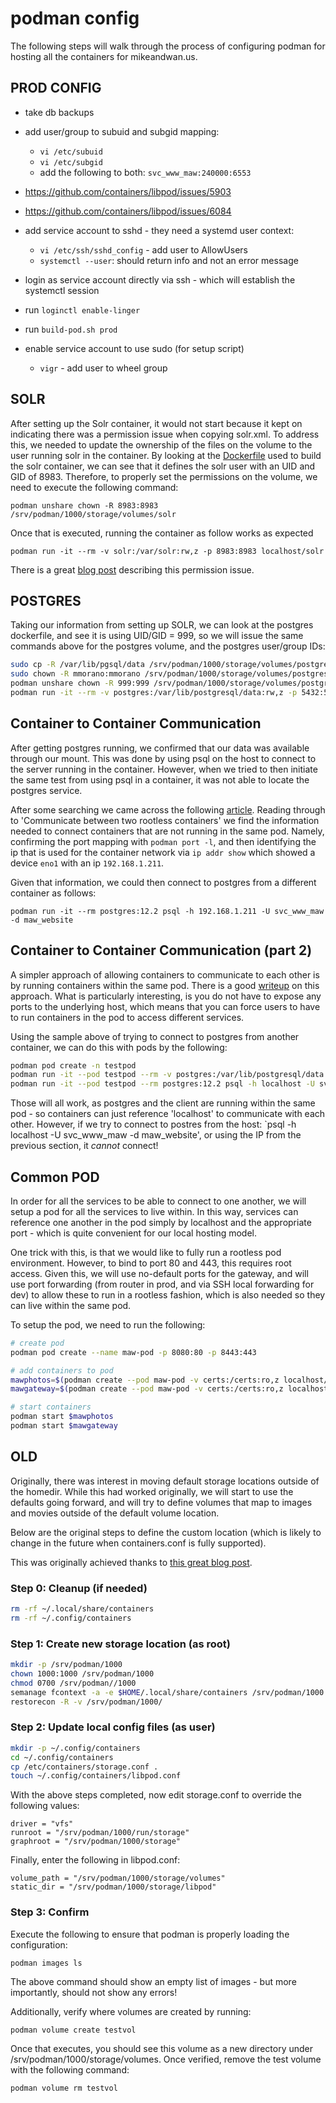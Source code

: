 # podman config

The following steps will walk through the process of configuring podman for hosting all the containers for mikeandwan.us.

## PROD CONFIG

- take db backups

- add user/group to subuid and subgid mapping:
  - `vi /etc/subuid`
  - `vi /etc/subgid`
  - add the following to both: `svc_www_maw:240000:6553`

- https://github.com/containers/libpod/issues/5903
- https://github.com/containers/libpod/issues/6084

- add service account to sshd - they need a systemd user context:
    - `vi /etc/ssh/sshd_config` - add user to AllowUsers
    - `systemctl --user`: should return info and not an error message
- login as service account directly via ssh - which will establish the systemctl session
- run `loginctl enable-linger`
- run `build-pod.sh prod`

- enable service account to use sudo (for setup script)
  - `vigr` - add user to wheel group

## SOLR

After setting up the Solr container, it would not start because it kept on indicating there was a permission issue
when copying solr.xml.  To address this, we needed to update the ownership of the files on the volume to the
user running solr in the container.  By looking at the [Dockerfile](https://github.com/docker-solr/docker-solr/blob/master/Dockerfile.template)
used to build the solr container, we can see that it defines the solr user with an UID and GID of 8983.  Therefore,
to properly set the permissions on the volume, we need to execute the following command:

`podman unshare chown -R 8983:8983 /srv/podman/1000/storage/volumes/solr`

Once that is executed, running the container as follow works as expected

`podman run -it --rm -v solr:/var/solr:rw,z -p 8983:8983 localhost/solr`

There is a great [blog post](https://www.redhat.com/sysadmin/rootless-podman-makes-sense) describing this permission issue.

## POSTGRES

Taking our information from setting up SOLR, we can look at the postgres dockerfile, and see it is using UID/GID  = 999,
so we will issue the same commands above for the postgres volume, and the postgres user/group IDs:

``` bash
sudo cp -R /var/lib/pgsql/data /srv/podman/1000/storage/volumes/postgres/_data
sudo chown -R mmorano:mmorano /srv/podman/1000/storage/volumes/postgres
podman unshare chown -R 999:999 /srv/podman/1000/storage/volumes/postgres
podman run -it --rm -v postgres:/var/lib/postgresql/data:rw,z -p 5432:5432 postgres:12.2
```

## Container to Container Communication

After getting postgres running, we confirmed that our data was available through our mount.
This was done by using psql on the host to connect to the server running in the container.
However, when we tried to then initiate the same test from using psql in a container, it was
not able to locate the postgres service.

After some searching we came across the following [article](https://www.redhat.com/sysadmin/container-networking-podman).
Reading through to 'Communicate between two rootless containers' we find the information
needed to connect containers that are not running in the same pod.  Namely, confirming
the port mapping with `podman port -l`, and then identifying the ip that is used for the
container network via `ip addr show` which showed a device `eno1` with an ip `192.168.1.211`.

Given that information, we could then connect to postgres from a different container as follows:

`podman run -it --rm postgres:12.2 psql -h 192.168.1.211 -U svc_www_maw -d maw_website`

## Container to Container Communication (part 2)

A simpler approach of allowing containers to communicate to each other is by running
containers within the same pod.  There is a good [writeup](https://developers.redhat.com/blog/2019/01/15/podman-managing-containers-pods/)
on this approach.  What is particularly interesting, is you do not have to expose any
ports to the underlying host, which means that you can force users to have to run
containers in the pod to access different services.

Using the sample above of trying to connect to postgres from another container, we can do this
with pods by the following:

``` bash
podman pod create -n testpod
podman run -it --pod testpod --rm -v postgres:/var/lib/postgresql/data:rw,z postgres:12.2
podman run -it --pod testpod --rm postgres:12.2 psql -h localhost -U svc_www_maw -d maw_website
```

Those will all work, as postgres and the client are running within the same pod - so containers can
just reference 'localhost' to communicate with each other.  However, if we try to connect to
postres from the host: `psql -h localhost -U svc_www_maw -d maw_website', or using the IP from
the previous section, it *cannot* connect!

## Common POD

In order for all the services to be able to connect to one another, we will setup a pod for
all the services to live within.  In this way, services can reference one another in the pod
simply by localhost and the appropriate port - which is quite convenient for our local hosting model.

One trick with this, is that we would like to fully run a rootless pod environment.  However,
to bind to port 80 and 443, this requires root access.  Given this, we will use no-default ports
for the gateway, and will use port forwarding (from router in prod, and via SSH local forwarding for dev)
to allow these to run in a rootless fashion, which is also needed so they can live within the same pod.

To setup the pod, we need to run the following:

``` bash
# create pod
podman pod create --name maw-pod -p 8080:80 -p 8443:443

# add containers to pod
mawphotos=$(podman create --pod maw-pod -v certs:/certs:ro,z localhost/maw-photos-dev)
mawgateway=$(podman create --pod maw-pod -v certs:/certs:ro,z localhost/maw-gateway-dev)

# start containers
podman start $mawphotos
podman start $mawgateway
```

## OLD

Originally, there was interest in moving default storage locations outside of the homedir.  While
this had worked originally, we will start to use the defaults going forward, and will try to define
volumes that map to images and movies outside of the default volume location.

Below are the original steps to define the custom location (which is likely to change in the future
when containers.conf is fully supported).

This was originally achieved thanks to [this great blog post](https://qulogic.gitlab.io/posts/2019-10-20-migrating-to-podman/).

### Step 0: Cleanup (if needed)

``` bash
rm -rf ~/.local/share/containers
rm -rf ~/.config/containers
```

### Step 1: Create new storage location (as root)

``` bash
mkdir -p /srv/podman/1000
chown 1000:1000 /srv/podman/1000
chmod 0700 /srv/podman//1000
semanage fcontext -a -e $HOME/.local/share/containers /srv/podman/1000
restorecon -R -v /srv/podman/1000/
```

### Step 2: Update local config files (as user)

``` bash
mkdir -p ~/.config/containers
cd ~/.config/containers
cp /etc/containers/storage.conf .
touch ~/.config/containers/libpod.conf
```

With the above steps completed, now edit storage.conf to override the following values:

``` text
driver = "vfs"
runroot = "/srv/podman/1000/run/storage"
graphroot = "/srv/podman/1000/storage"
```

Finally, enter the following in libpod.conf:

``` text
volume_path = "/srv/podman/1000/storage/volumes"
static_dir = "/srv/podman/1000/storage/libpod"
```

### Step 3: Confirm

Execute the following to ensure that podman is properly loading the configuration:

`podman images ls`

The above command should show an empty list of images - but more importantly, should not show any errors!

Additionally, verify where volumes are created by running:

`podman volume create testvol`

Once that executes, you should see this volume as a new directory under /srv/podman/1000/storage/volumes.
Once verified, remove the test volume with the following command:

`podman volume rm testvol`

